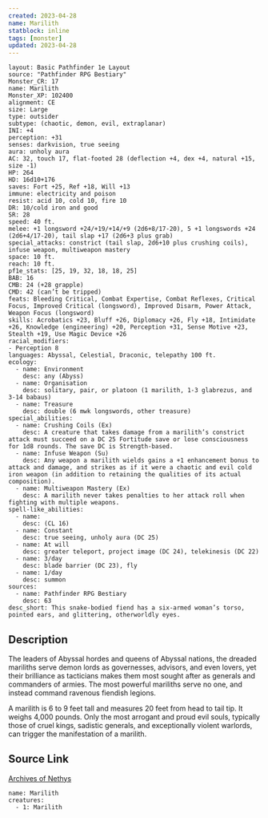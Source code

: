```yaml
---
created: 2023-04-28
name: Marilith
statblock: inline
tags: [monster]
updated: 2023-04-28
---
```

```statblock
layout: Basic Pathfinder 1e Layout
source: "Pathfinder RPG Bestiary"
Monster_CR: 17
name: Marilith
Monster_XP: 102400
alignment: CE
size: Large
type: outsider
subtype: (chaotic, demon, evil, extraplanar)
INI: +4
perception: +31
senses: darkvision, true seeing
aura: unholy aura
AC: 32, touch 17, flat-footed 28 (deflection +4, dex +4, natural +15, size -1)
HP: 264
HD: 16d10+176
saves: Fort +25, Ref +18, Will +13
immune: electricity and poison
resist: acid 10, cold 10, fire 10
DR: 10/cold iron and good
SR: 28
speed: 40 ft.
melee: +1 longsword +24/+19/+14/+9 (2d6+8/17-20), 5 +1 longswords +24 (2d6+4/17-20), tail slap +17 (2d6+3 plus grab)
special_attacks: constrict (tail slap, 2d6+10 plus crushing coils), infuse weapon, multiweapon mastery
space: 10 ft.
reach: 10 ft.
pf1e_stats: [25, 19, 32, 18, 18, 25]
BAB: 16
CMB: 24 (+28 grapple)
CMD: 42 (can’t be tripped)
feats: Bleeding Critical, Combat Expertise, Combat Reflexes, Critical Focus, Improved Critical (longsword), Improved Disarm, Power Attack, Weapon Focus (longsword)
skills: Acrobatics +23, Bluff +26, Diplomacy +26, Fly +18, Intimidate +26, Knowledge (engineering) +20, Perception +31, Sense Motive +23, Stealth +19, Use Magic Device +26
racial_modifiers:
- Perception 8
languages: Abyssal, Celestial, Draconic, telepathy 100 ft.
ecology:
  - name: Environment
    desc: any (Abyss)
  - name: Organisation
    desc: solitary, pair, or platoon (1 marilith, 1-3 glabrezus, and 3-14 babaus)
  - name: Treasure
    desc: double (6 mwk longswords, other treasure)
special_abilities:
  - name: Crushing Coils (Ex)
    desc: A creature that takes damage from a marilith’s constrict attack must succeed on a DC 25 Fortitude save or lose consciousness for 1d8 rounds. The save DC is Strength-based.
  - name: Infuse Weapon (Su)
    desc: Any weapon a marilith wields gains a +1 enhancement bonus to attack and damage, and strikes as if it were a chaotic and evil cold iron weapon (in addition to retaining the qualities of its actual composition).
  - name: Multiweapon Mastery (Ex)
    desc: A marilith never takes penalties to her attack roll when fighting with multiple weapons.
spell-like_abilities:
  - name:
    desc: (CL 16)
  - name: Constant
    desc: true seeing, unholy aura (DC 25)
  - name: At will
    desc: greater teleport, project image (DC 24), telekinesis (DC 22)
  - name: 3/day
    desc: blade barrier (DC 23), fly
  - name: 1/day
    desc: summon
sources:
  - name: Pathfinder RPG Bestiary
    desc: 63
desc_short: This snake-bodied fiend has a six-armed woman’s torso, pointed ears, and glittering, otherworldly eyes.
```
## Description
The leaders of Abyssal hordes and queens of Abyssal nations, the dreaded mariliths serve demon lords as governesses, advisors, and even lovers, yet their brilliance as tacticians makes them most sought after as generals and commanders of armies. The most powerful mariliths serve no one, and instead command ravenous fiendish legions.

A marilith is 6 to 9 feet tall and measures 20 feet from head to tail tip. It weighs 4,000 pounds. Only the most arrogant and proud evil souls, typically those of cruel kings, sadistic generals, and exceptionally violent warlords, can trigger the manifestation of a marilith.
## Source Link
[Archives of Nethys](https://aonprd.com/MonsterDisplay.aspx?ItemName=Marilith)
```encounter-table
name: Marilith
creatures:
  - 1: Marilith
```
